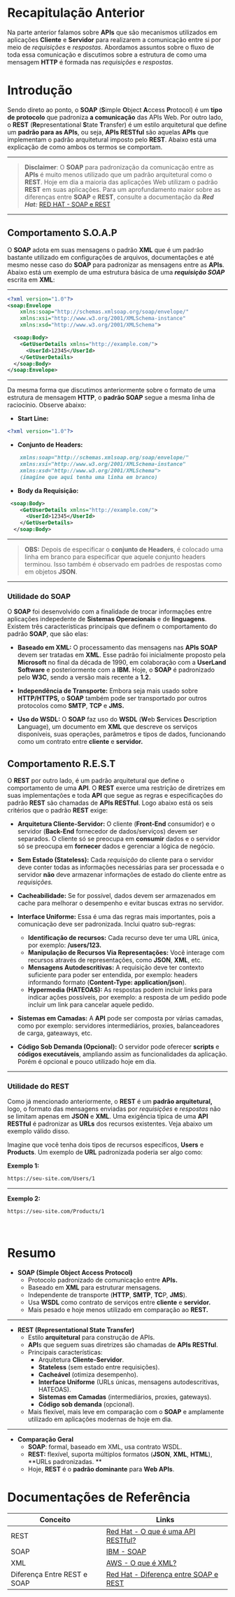 # Recapitulação Anterior
Na parte anterior falamos sobre **APIs** que são mecanismos utilizados em aplicações **Cliente** e **Servidor** para realizarem a comunicação entre si 
por meio de _requisições_ e _respostas_. Abordamos assuntos sobre o fluxo de toda essa comunicação e discutimos sobre a estrutura de como uma mensagem **HTTP** 
é formada nas _requisições_ e _respostas_.

# Introdução
Sendo direto ao ponto, o **SOAP** (**S**imple **O**bject **A**ccess **P**rotocol) é um **tipo de protocolo** que padroniza **a comunicação** das APIs Web.
Por outro lado, o **REST** (**Re**presentational **S**tate **T**ransfer) é um estilo arquitetural que define um **padrão para as APIs**, ou seja,
**APIs RESTful** são aquelas **APIs** que implementam o padrão arquitetural imposto pelo **REST**. Abaixo está uma explicação de como ambos os termos se comportam. <br>

---
> **Disclaimer**: O **SOAP** para padronização da comunicação entre as **APIs** é muito menos utilizado que um padrão arquitetural como o **REST**.
Hoje em dia a maioria das aplicações Web utilizam o padrão **REST** em suas aplicações. Para um aprofundamento maior sobre as diferenças entre **SOAP** e **REST**,
consulte a documentação da **_Red Hat:_** [RED HAT - SOAP e REST](https://www.redhat.com/pt-br/topics/api/what-are-application-programming-interfaces#soap-e-rest) <br>
---

## Comportamento S.O.A.P
O **SOAP** adota em suas mensagens o padrão **XML** que é um padrão bastante utilizado em configurações de arquivos,
documentações e até mesmo nesse caso do **SOAP** para padronizar as mensagens entre as **APIs**.
Abaixo está um exemplo de uma estrutura básica de uma  **_requisição SOAP_** escrita em **XML**: <br>

---
```xml
<?xml version="1.0"?>
<soap:Envelope 
    xmlns:soap="http://schemas.xmlsoap.org/soap/envelope/" 
    xmlns:xsi="http://www.w3.org/2001/XMLSchema-instance" 
    xmlns:xsd="http://www.w3.org/2001/XMLSchema">

  <soap:Body>
    <GetUserDetails xmlns="http://example.com/">
      <UserId>12345</UserId>
    </GetUserDetails>
  </soap:Body>
</soap:Envelope>
```
---

Da mesma forma que discutimos anteriormente sobre o formato de uma estrutura de mensagem **HTTP**, o **padrão SOAP** segue a mesma linha de raciocínio. Observe abaixo: <br>

- **Start Line:** <br>
```xml
<?xml version="1.0"?>
```

- **Conjunto de Headers:** <br>
```md
    xmlns:soap="http://schemas.xmlsoap.org/soap/envelope/" 
    xmlns:xsi="http://www.w3.org/2001/XMLSchema-instance" 
    xmlns:xsd="http://www.w3.org/2001/XMLSchema">
    (imagine que aqui tenha uma linha em branco)
```

- **Body da Requisição:** <br>
```xml
 <soap:Body>
    <GetUserDetails xmlns="http://example.com/">
      <UserId>12345</UserId>
    </GetUserDetails>
  </soap:Body>
```

---
> **OBS:** Depois de especificar o **conjunto de Headers**, é colocado uma linha em branco para especificar que aquele conjunto headers terminou.
Isso também é observado em padrões de respostas como em objetos **JSON**. <br>
---

### Utilidade do SOAP
O **SOAP** foi desenvolvido com a finalidade de trocar informações entre aplicações indepedente de **Sistemas Operacionais** e de **linguagens**. 
Existem três características principais que definem o comportamento do padrão **SOAP**, que são elas: <br>

- **Baseado em XML:** O processamento das mensagens nas **APIs SOAP** devem ser tratadas em **XML**.
Esse padrão foi inicialmente proposto pela **Microsoft** no final da década de 1990, em colaboração com a
**UserLand Software** e posteriormente com a **IBM.** Hoje, o **SOAP** é padronizado pelo **W3C**, sendo a versão mais recente a **1.2.** <br>

- **Independência de Transporte:** Embora seja mais usado sobre **HTTP/HTTPS,**
o **SOAP** também pode ser transportado por outros protocolos como **SMTP**, **TCP** e **JMS.** <br>

- **Uso do WSDL:** O **SOAP** faz uso do **WSDL** (**W**eb **S**ervices **D**escription **L**anguage), um documento em **XML** que descreve os serviços disponíveis,
suas operações, parâmetros e tipos de dados, funcionando como um contrato entre **cliente** e **servidor.** <br>

## Comportamento R.E.S.T
O **REST** por outro lado, é um padrão arquitetural que define o comportamento de uma **API**. O **REST** exerce uma restrição de diretrizes em suas implementações
e toda **API** que segue as regras e especificações do padrão **REST** são chamadas de **APIs RESTful**. Logo abaixo está os seis critérios que o padrão **REST** exige: <br>

- **Arquitetura Cliente-Servidor:** O cliente (**Front-End** consumidor) e o servidor (**Back-End** fornecedor de dados/serviços) devem ser separados.
O cliente só se preocupa em **consumir** dados e o servidor só se preocupa em **fornecer** dados e gerenciar a lógica de negócio. <br>

- **Sem Estado (Stateless):** Cada _requisição_ do cliente para o servidor deve conter todas as informações necessárias para ser processada e o servidor
**não** deve armazenar informações de estado do cliente entre as _requisições._ <br>

- **Cacheabilidade:** Se for possível, dados devem ser armazenados em cache para melhorar o desempenho e evitar buscas extras no servidor. <br>

- **Interface Uniforme:** Essa é uma das regras mais importantes, pois a comunicação deve ser padronizada. Inclui quatro sub-regras:
  - **Identificação de recursos:** Cada recurso deve ter uma URL única, por exemplo: **/users/123.** 
  - **Manipulação de Recursos Via Representações:** Você interage com recursos através de representações, como **JSON**, **XML**, etc.
  - **Mensagens Autodescritivas:** A requisição deve ter contexto suficiente para poder ser entendida, por exemplo: headers informando formato (**Content-Type: application/json**).
  - **Hypermedia (HATEOAS):** As respostas podem incluir links para indicar ações possíveis, por exemplo: a resposta de um pedido pode incluir um link para cancelar aquele pedido.

- **Sistemas em Camadas:** A **API** pode ser composta por várias camadas, como por exemplo: servidores intermediários, proxies, balanceadores de carga, gateaways, etc. <br>

- **Código Sob Demanda (Opcional):** O servidor pode oferecer **scripts** e **códigos executáveis**, ampliando assim as funcionalidades da aplicação.
Porém é opcional e pouco utilizado hoje em dia. <br>

---

### Utilidade do REST
Como já mencionado anteriormente, o **REST** é um **padrão arquitetural,** logo, o formato das mensagens enviadas por _requisições_ e _respostas_
não se limitam apenas em **JSON** e **XML**. Uma exigência típica de uma **API RESTful** é padronizar as **URLs** dos recursos existentes. Veja abaixo um exemplo válido disso. <br>

Imagine que você tenha dois tipos de recursos específicos, **Users** e **Products**. Um exemplo de **URL** padronizada poderia ser algo como: <br>

**Exemplo 1:**
```md
https://seu-site.com/Users/1
```

---

**Exemplo 2:**
```md
https://seu-site.com/Products/1
```

<br>

# Resumo

- **SOAP (Simple Object Access Protocol)**  
  - Protocolo padronizado de comunicação entre **APIs.** 
  - Baseado em **XML** para estruturar mensagens.  
  - Independente de transporte (**HTTP**, **SMTP**, **TC**P, **JMS**).  
  - Usa **WSDL** como contrato de serviços entre **cliente** e **servidor.**  
  - Mais pesado e hoje menos utilizado em comparação ao **REST.**  

---

- **REST (Representational State Transfer)**  
  - Estilo **arquitetural** para construção de APIs.  
  - **API**s que seguem suas diretrizes são chamadas de **APIs RESTful**.  
  - Principais características:
    - Arquitetura **Cliente-Servidor**.  
    - **Stateless** (sem estado entre requisições).  
    - **Cacheável** (otimiza desempenho).  
    - **Interface Uniforme** (URLs únicas, mensagens autodescritivas, HATEOAS).  
    - **Sistemas em Camadas** (intermediários, proxies, gateways).  
    - **Código sob demanda** (opcional).  
  - Mais flexível, mais leve em comparação com o **SOAP** e amplamente utilizado em aplicações modernas de hoje em dia.  

---

- **Comparação Geral**  
  - **SOAP**: formal, baseado em XML, usa contrato WSDL.  
  - **REST:** flexível, suporta múltiplos formatos (**JSON**, **XML**, **HTML**), **URLs padronizadas. ** 
  - Hoje, **REST** é o **padrão dominante** para **Web APIs**.  


# Documentações de Referência

| Conceito | Links |
|----------|-------|
| REST | [Red Hat - O que é uma API RESTful?](https://www.redhat.com/pt-br/topics/api/what-is-a-rest-api) |
| SOAP | [IBM - SOAP](https://www.ibm.com/docs/pt-br/rsas/7.5.0?topic=standards-soap) |
| XML | [AWS - O que é XML?](https://aws.amazon.com/pt/what-is/xml/) |
| Diferença Entre REST e SOAP | [Red Hat - Diferença entre SOAP e REST](https://www.redhat.com/pt-br/topics/integration/whats-the-difference-between-soap-rest) |


